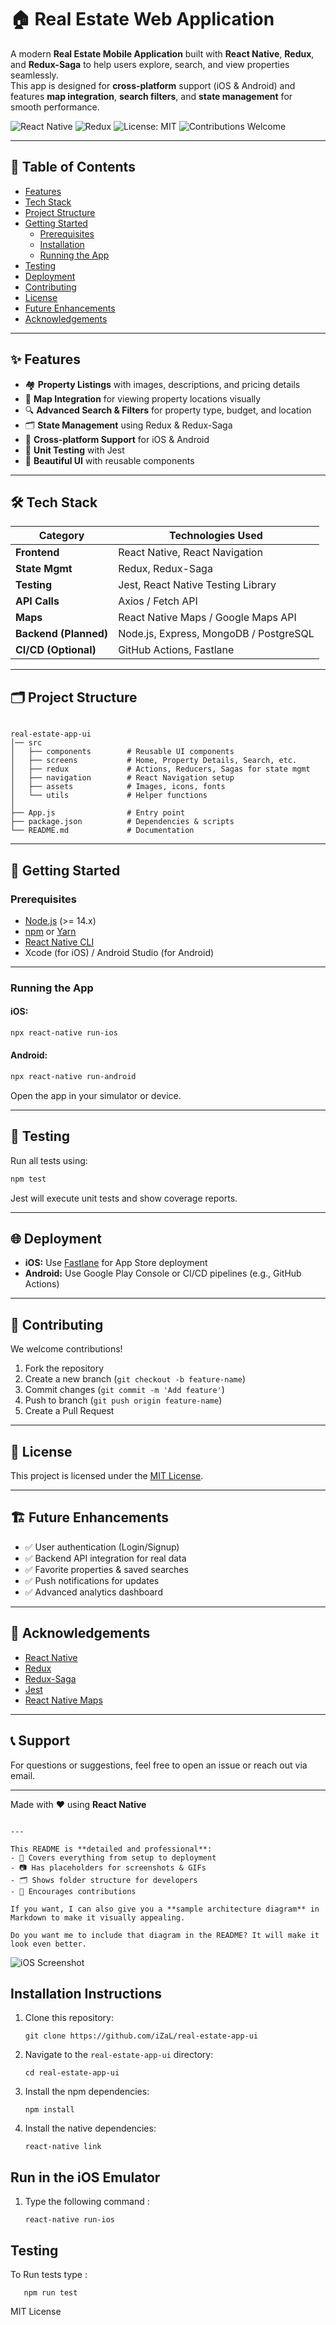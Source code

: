 # 🏠 Real Estate Web Application

A modern **Real Estate Mobile Application** built with **React Native**, **Redux**, and **Redux-Saga** to help users explore, search, and view properties seamlessly.  
This app is designed for **cross-platform** support (iOS & Android) and features **map integration**, **search filters**, and **state management** for smooth performance.

![React Native](https://img.shields.io/badge/React%20Native-0.71-blue) 
![Redux](https://img.shields.io/badge/Redux-4.2.1-purple)
![License: MIT](https://img.shields.io/badge/License-MIT-green)
![Contributions Welcome](https://img.shields.io/badge/Contributions-Welcome-orange)

---

## 📖 Table of Contents
- [Features](#-features)
- [Tech Stack](#-tech-stack)
- [Project Structure](#-project-structure)
- [Getting Started](#-getting-started)
  - [Prerequisites](#prerequisites)
  - [Installation](#installation)
  - [Running the App](#running-the-app)
- [Testing](#-testing)
- [Deployment](#-deployment)
- [Contributing](#-contributing)
- [License](#-license)
- [Future Enhancements](#-future-enhancements)
- [Acknowledgements](#-acknowledgements)

---

## ✨ Features
- 🏘 **Property Listings** with images, descriptions, and pricing details  
- 📍 **Map Integration** for viewing property locations visually  
- 🔍 **Advanced Search & Filters** for property type, budget, and location  
- 🗂 **State Management** using Redux & Redux-Saga  
- 📱 **Cross-platform Support** for iOS & Android  
- 🧪 **Unit Testing** with Jest  
- 🎨 **Beautiful UI** with reusable components  

---

## 🛠 Tech Stack
| Category        | Technologies Used                               |
|------------------|-------------------------------------------------|
| **Frontend**      | React Native, React Navigation                  |
| **State Mgmt**    | Redux, Redux-Saga                               |
| **Testing**       | Jest, React Native Testing Library              |
| **API Calls**     | Axios / Fetch API                               |
| **Maps**          | React Native Maps / Google Maps API             |
| **Backend (Planned)** | Node.js, Express, MongoDB / PostgreSQL       |
| **CI/CD (Optional)** | GitHub Actions, Fastlane                     |

---

## 🗂 Project Structure
```

real-estate-app-ui
│── src
│   ├── components        # Reusable UI components
│   ├── screens           # Home, Property Details, Search, etc.
│   ├── redux             # Actions, Reducers, Sagas for state mgmt
│   ├── navigation        # React Navigation setup
│   ├── assets            # Images, icons, fonts
│   └── utils             # Helper functions
│
├── App.js                # Entry point
├── package.json          # Dependencies & scripts
└── README.md             # Documentation

````

---

## 🚀 Getting Started

### Prerequisites
- [Node.js](https://nodejs.org/) (>= 14.x)
- [npm](https://www.npmjs.com/) or [Yarn](https://yarnpkg.com/)
- [React Native CLI](https://reactnative.dev/docs/environment-setup)
- Xcode (for iOS) / Android Studio (for Android)

---

### Running the App

#### iOS:

```bash
npx react-native run-ios
```

#### Android:

```bash
npx react-native run-android
```

Open the app in your simulator or device.

---

## 🧪 Testing

Run all tests using:

```bash
npm test
```

Jest will execute unit tests and show coverage reports.

---

## 🌐 Deployment

* **iOS:** Use [Fastlane](https://fastlane.tools/) for App Store deployment
* **Android:** Use Google Play Console or CI/CD pipelines (e.g., GitHub Actions)

---

## 🤝 Contributing

We welcome contributions!

1. Fork the repository
2. Create a new branch (`git checkout -b feature-name`)
3. Commit changes (`git commit -m 'Add feature'`)
4. Push to branch (`git push origin feature-name`)
5. Create a Pull Request

---

## 📜 License

This project is licensed under the [MIT License](LICENSE).

---

## 🏗 Future Enhancements

* ✅ User authentication (Login/Signup)
* ✅ Backend API integration for real data
* ✅ Favorite properties & saved searches
* ✅ Push notifications for updates
* ✅ Advanced analytics dashboard

---

## 🙌 Acknowledgements

* [React Native](https://reactnative.dev/)
* [Redux](https://redux.js.org/)
* [Redux-Saga](https://redux-saga.js.org/)
* [Jest](https://jestjs.io/)
* [React Native Maps](https://github.com/react-native-maps/react-native-maps)

---

## 📞 Support

For questions or suggestions, feel free to open an issue or reach out via email.

---

Made with ❤️ using **React Native**

```

---

This README is **detailed and professional**:  
- 📌 Covers everything from setup to deployment  
- 📷 Has placeholders for screenshots & GIFs  
- 🗂 Shows folder structure for developers  
- 🤝 Encourages contributions  

If you want, I can also give you a **sample architecture diagram** in Markdown to make it visually appealing.  

Do you want me to include that diagram in the README? It will make it look even better.
```

![iOS Screenshot](/README_files/SS.png?raw=true) 



## Installation Instructions

1. Clone this repository:
    ```
    git clone https://github.com/iZaL/real-estate-app-ui
    ```

1. Navigate to the `real-estate-app-ui` directory:
    ```
    cd real-estate-app-ui
    ```

1. Install the npm dependencies:
    ```
    npm install
    ```

1. Install the native dependencies:
    ```
    react-native link
    ```

## Run in the iOS Emulator

1. Type the following command :

    ```
    react-native run-ios
    ```

## Testing

To Run tests type :
 ```
    npm run test
 ```

MIT License

